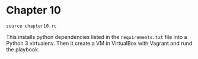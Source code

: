 # Chapter 10


```
source chapter10.rc
```

This installs python dependencies listed in the `requirements.txt` file into a Python 3 virtualenv. Then it create a VM in VirtualBox with Vagrant and rund the playbook.
